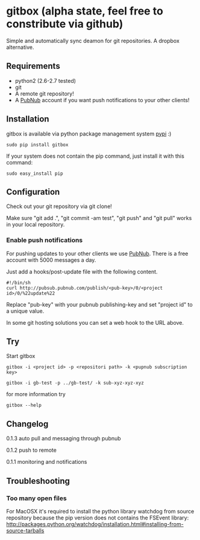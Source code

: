 # gitbox (alpha state, feel free to constribute via github)

Simple and automatically sync deamon for git repositories. A dropbox alternative.


## Requirements

* python2 (2.6-2.7 tested)
* git
* A remote git repository!
* A [PubNub](http://pubnub.com) account if you want push notifications to your other clients!


## Installation

gitbox is available via python package management system [pypi](http://pypi.python.org/pypi/gitbox) :)

    sudo pip install gitbox

If your system does not contain the pip command, just install it with this command:

    sudo easy_install pip


## Configuration

Check out your git repository via git clone!

Make sure "git add .", "git commit -am test", "git push" and "git pull" works in your local repository.


### Enable push notifications

For pushing updates to your other clients we use [PubNub](http://pubnub.com). There is a free account with 5000 messages a day.

Just add a hooks/post-update file with the following content.

    #!/bin/sh
    curl http://pubsub.pubnub.com/publish/<pub-key>/0/<project id>/0/%22update%22

Replace "pub-key" with your pubnub publishing-key and set "project id" to a unique value.

In some git hosting solutions you can set a web hook to the URL above.


## Try

Start gitbox

    gitbox -i <project id> -p <repositori path> -k <pupnub subscription key>

    gitbox -i gb-test -p ../gb-test/ -k sub-xyz-xyz-xyz

for more information try 

    gitbox --help


## Changelog

0.1.3 auto pull and messaging through pubnub

0.1.2 push to remote

0.1.1 monitoring and notifications

## Troubleshooting

### Too many open files

For MacOSX it's required to install the python library watchdog from source
repository because the pip version does not contains the FSEvent library:
http://packages.python.org/watchdog/installation.html#installing-from-source-tarballs
